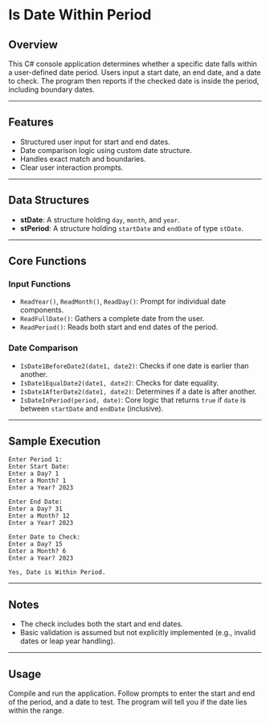 # Is Date Within Period

## Overview

This C# console application determines whether a specific date falls within a user-defined date period. Users input a start date, an end date, and a date to check. The program then reports if the checked date is inside the period, including boundary dates.

---

## Features

* Structured user input for start and end dates.
* Date comparison logic using custom date structure.
* Handles exact match and boundaries.
* Clear user interaction prompts.

---

## Data Structures

* **stDate**: A structure holding `day`, `month`, and `year`.
* **stPeriod**: A structure holding `startDate` and `endDate` of type `stDate`.

---

## Core Functions

### Input Functions

* `ReadYear()`, `ReadMonth()`, `ReadDay()`: Prompt for individual date components.
* `ReadFullDate()`: Gathers a complete date from the user.
* `ReadPeriod()`: Reads both start and end dates of the period.

### Date Comparison

* `IsDate1BeforeDate2(date1, date2)`: Checks if one date is earlier than another.
* `IsDate1EqualDate2(date1, date2)`: Checks for date equality.
* `IsDate1AfterDate2(date1, date2)`: Determines if a date is after another.
* `IsDateInPeriod(period, date)`: Core logic that returns `true` if `date` is between `startDate` and `endDate` (inclusive).

---

## Sample Execution

```
Enter Period 1:
Enter Start Date:
Enter a Day? 1
Enter a Month? 1
Enter a Year? 2023

Enter End Date:
Enter a Day? 31
Enter a Month? 12
Enter a Year? 2023

Enter Date to Check:
Enter a Day? 15
Enter a Month? 6
Enter a Year? 2023

Yes, Date is Within Period.
```

---

## Notes

* The check includes both the start and end dates.
* Basic validation is assumed but not explicitly implemented (e.g., invalid dates or leap year handling).

---

## Usage

Compile and run the application. Follow prompts to enter the start and end of the period, and a date to test. The program will tell you if the date lies within the range.

